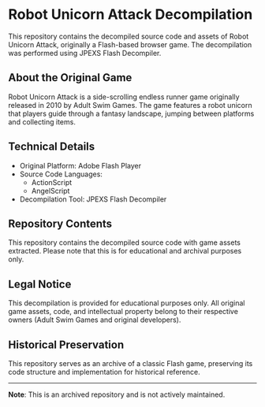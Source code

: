 # Robot Unicorn Attack Decompilation

This repository contains the decompiled source code and assets of Robot Unicorn Attack, originally a Flash-based browser game. The decompilation was performed using JPEXS Flash Decompiler.

## About the Original Game

Robot Unicorn Attack is a side-scrolling endless runner game originally released in 2010 by Adult Swim Games. The game features a robot unicorn that players guide through a fantasy landscape, jumping between platforms and collecting items.

## Technical Details

- Original Platform: Adobe Flash Player
- Source Code Languages:
  - ActionScript
  - AngelScript
- Decompilation Tool: JPEXS Flash Decompiler

## Repository Contents

This repository contains the decompiled source code with game assets extracted. Please note that this is for educational and archival purposes only.

## Legal Notice

This decompilation is provided for educational purposes only. All original game assets, code, and intellectual property belong to their respective owners (Adult Swim Games and original developers). 

## Historical Preservation

This repository serves as an archive of a classic Flash game, preserving its code structure and implementation for historical reference.

---

**Note**: This is an archived repository and is not actively maintained.